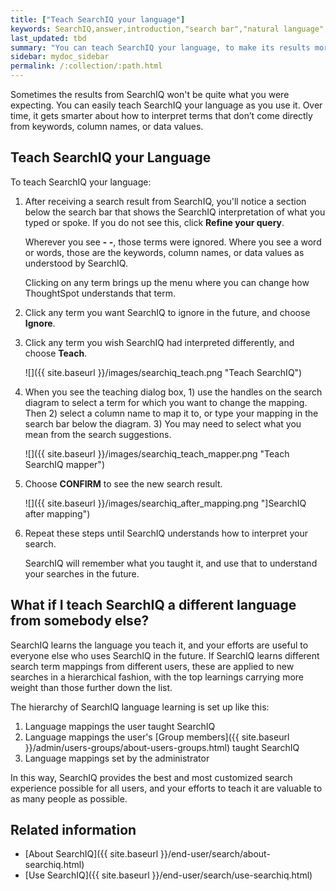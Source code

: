 ```yaml
---
title: ["Teach SearchIQ your language"]
keywords: SearchIQ,answer,introduction,"search bar","natural language",teach,mapping
last_updated: tbd
summary: "You can teach SearchIQ your language, to make its results more accurate."
sidebar: mydoc_sidebar
permalink: /:collection/:path.html
---
```


Sometimes the results from SearchIQ won't be quite what you were expecting. You can easily teach SearchIQ your language as you use it. Over time, it gets smarter about how to interpret terms that don’t come directly from keywords, column names, or data values.

## Teach SearchIQ your Language

To teach SearchIQ your language:

1. After receiving a search result from SearchIQ, you'll notice a section below the search bar that shows the SearchIQ interpretation of what you typed or spoke. If you do not see this, click **Refine your query**.

   Wherever you see **- -**, those terms were ignored. Where you see a word or words, those are the keywords, column names, or data values as understood by SearchIQ.

   Clicking on any term brings up the menu where you can change how ThoughtSpot understands that term.

2. Click any term you want SearchIQ to ignore in the future, and choose **Ignore**.

3. Click any term you wish SearchIQ had interpreted differently, and choose **Teach**.

   ![]({{ site.baseurl }}/images/searchiq_teach.png "Teach SearchIQ")

4. When you see the teaching dialog box, 1) use the handles on the search diagram to select a term for which you want to change the mapping. Then 2) select a column name to map it to, or type your mapping in the search bar below the diagram. 3) You may need to select what you mean from the search suggestions.

   ![]({{ site.baseurl }}/images/searchiq_teach_mapper.png "Teach SearchIQ mapper")

5. Choose **CONFIRM** to see the new search result.

   ![]({{ site.baseurl }}/images/searchiq_after_mapping.png "]SearchIQ after mapping")

6. Repeat these steps until SearchIQ understands how to interpret your search.

   SearchIQ will remember what you taught it, and use that to understand your searches in the future.

## What if I teach SearchIQ a different language from somebody else?

SearchIQ learns the language you teach it, and your efforts are useful to everyone else who uses SearchIQ in the future. If SearchIQ learns different search term mappings from different users, these are applied to new searches in a hierarchical fashion, with the top learnings carrying more weight than those further down the list.

The hierarchy of SearchIQ language learning is set up like this:

1. Language mappings the user taught SearchIQ
2. Language mappings the user's [Group members]({{ site.baseurl }}/admin/users-groups/about-users-groups.html) taught SearchIQ
3. Language mappings set by the administrator

In this way, SearchIQ provides the best and most customized search experience possible for all users, and your efforts to teach it are valuable to as many people as possible.

## Related information

-   [About SearchIQ]({{ site.baseurl }}/end-user/search/about-searchiq.html)
-   [Use SearchIQ]({{ site.baseurl }}/end-user/search/use-searchiq.html)
